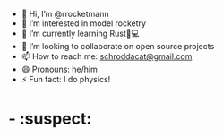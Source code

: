 - 👋 Hi, I’m @rrocketmann
- 👀 I’m interested in model rocketry
- 🌱 I’m currently learning Rust🦀💻
- 💞️ I’m looking to collaborate on open source projects
- 📫 How to reach me: schroddacat@gmail.com
- 😄 Pronouns: he/him
- ⚡ Fun fact: I do physics!
# -  :suspect:

<!---
rrocketmann/rrocketmann is a ✨ special ✨ repository because its `README.md` (this file) appears on your GitHub profile.
You can click the Preview link to take a look at your changes.
--->
